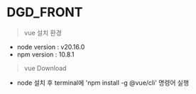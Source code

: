 # DGD_FRONT

> vue 설치 환경

- node version : v20.16.0
- npm version : 10.8.1

> vue Download

- node 설치 후 terminal에 'npm install -g @vue/cli' 명령어 실행